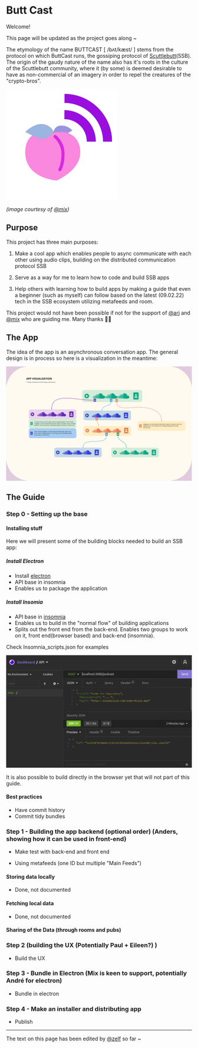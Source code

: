 # Butt Cast

Welcome!

This page will be updated as the project goes along ~

The etymology of the name BUTTCAST [ /bʌt/kæst/ ] stems from the protocol on which ButtCast runs, the gossiping protocol of [Scuttlebutt](https://scuttlebutt.nz/)(SSB). The origin of the gaudy nature of the name also has it's roots in the culture of the Scuttlebutt community, where it (by some) is deemed desirable to have as non-commercial of an imagery in order to repel the creatures of the "crypto-bros".   

<img src="./buttCastLogo.png" alt="drawing" width="300"/>

*(image courtesy of [@mix](https://github.com/mixmix))*


## Purpose

This project has three main purposes: 

1. Make a cool app which enables people to async communicate with each other using audio clips, building on the distributed communication protocol SSB

2. Serve as a way for me to learn how to code and build SSB apps

3. Help others with learning how to build apps by making a guide that even a beginner (such as myself) can follow based on the latest (09.02.22) tech in the SSB ecosystem utilizing metafeeds and room. 

This project would not have been possible if not for the support of [@arj](https://github.com/arj03) and [@mix](https://github.com/mixmix) who are guiding me. Many thanks 🙏🌸

## The App 

The idea of the app is an asynchronous conversation app. The general design is in process so here is a visualization in the meantime:

![](./AppVisualizing.jpg)

## The Guide

### Step 0 - Setting up the base

#### Installing stuff
Here we will present some of the building blocks needed to build an SSB app:

##### Install Electron
- Install [electron](https://www.electronjs.org/) 
- API base in insomnia
- Enables us to package the application

##### Install Insomia 

- API base in [insomnia](https://insomnia.rest/download
)
- Enables us to build in the "normal flow" of building applications
- Splits out the front end from the back-end. Enables two groups to work on it, front end(browser based) and back-end (insomnia).

Check Insomnia_scripts.json for examples

![](./insomnia.jpg)

It is also possible to build directly in the browser yet that will not part of this guide.

#### Best practices 
- Have commit history 
- Commit tidy bundles

### Step 1 - Building the app backend (optional order) (Anders, showing how it can be used in front-end)

- Make test with back-end and front end

- Using metafeeds (one ID but multiple "Main Feeds")

#### Storing data locally 
- Done, not documented

#### Fetching local data
- Done, not documented 

#### Sharing of the Data (through rooms and pubs)

### Step 2 (building the UX (Potentially Paul + Eileen?) )
- Build the UX

### Step 3 - Bundle in Electron (Mix is keen to support, potentially André for electron)
- Bundle in electron

### Step 4 - Make an installer and distributing app 
- Publish


______
The text on this page has been edited by [@zelf](https://github.com/ZELFs) so far ~


